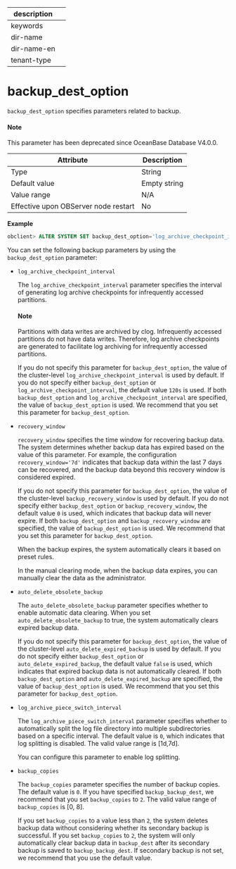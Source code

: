 | description ||
|---|---|
| keywords ||
| dir-name ||
| dir-name-en ||
| tenant-type ||

# backup_dest_option

`backup_dest_option` specifies parameters related to backup.


<main id="notice" type='explain'>
  <h4>Note</h4>
  <p>This parameter has been deprecated since OceanBase Database V4.0.0. </p>
</main>




| Attribute | Description |
|------------------|-------|
| Type | String |
| Default value | Empty string |
| Value range | N/A |
| Effective upon OBServer node restart | No |


**Example**

```sql
obclient> ALTER SYSTEM SET backup_dest_option='log_archive_checkpoint_interval=2m&log_archive_piece_switch_interval=1d&backup_copies=0';
```

You can set the following backup parameters by using the `backup_dest_option` parameter:

* `log_archive_checkpoint_interval`

   The `log_archive_checkpoint_interval` parameter specifies the interval of generating log archive checkpoints for infrequently accessed partitions.

   <main id="notice" type='explain'>
   <h4>Note</h4>
   <p>Partitions with data writes are archived by clog. Infrequently accessed partitions do not have data writes. Therefore, log archive checkpoints are generated to facilitate log archiving for infrequently accessed partitions. </p>
  </main>

   If you do not specify this parameter for `backup_dest_option`, the value of the cluster-level `log_archive_checkpoint_interval` is used by default. If you do not specify either `backup_dest_option` or `log_archive_checkpoint_interval`, the default value `120s` is used. If both `backup_dest_option` and `log_archive_checkpoint_interval` are specified, the value of `backup_dest_option` is used. We recommend that you set this parameter for `backup_dest_option`.

* `recovery_window`

   `recovery_window` specifies the time window for recovering backup data. The system determines whether backup data has expired based on the value of this parameter. For example, the configuration `recovery_window='7d'` indicates that backup data within the last 7 days can be recovered, and the backup data beyond this recovery window is considered expired.

   If you do not specify this parameter for `backup_dest_option`, the value of the cluster-level `backup_recovery_window` is used by default. If you do not specify either `backup_dest_option` or `backup_recovery_window`, the default value `0` is used, which indicates that backup data will never expire. If both `backup_dest_option` and `backup_recovery_window` are specified, the value of `backup_dest_option` is used. We recommend that you set this parameter for `backup_dest_option`.

   When the backup expires, the system automatically clears it based on preset rules.

   In the manual clearing mode, when the backup data expires, you can manually clear the data as the administrator.

* `auto_delete_obsolete_backup`

   The `auto_delete_obsolete_backup` parameter specifies whether to enable automatic data clearing. When you set `auto_delete_obsolete_backup` to true, the system automatically clears expired backup data.

   If you do not specify this parameter for `backup_dest_option`, the value of the cluster-level `auto_delete_expired_backup` is used by default. If you do not specify either `backup_dest_option` or `auto_delete_expired_backup`, the default value `false` is used, which indicates that expired backup data is not automatically cleared. If both `backup_dest_option` and `auto_delete_expired_backup` are specified, the value of `backup_dest_option` is used. We recommend that you set this parameter for `backup_dest_option`.

* `log_archive_piece_switch_interval`

   The `log_archive_piece_switch_interval` parameter specifies whether to automatically split the log file directory into multiple subdirectories based on a specific interval. The default value is `0`, which indicates that log splitting is disabled. The valid value range is [1d,7d].

   You can configure this parameter to enable log splitting.

* `backup_copies`

   The `backup_copies` parameter specifies the number of backup copies. The default value is `0`. If you have specified `backup_backup_dest`, we recommend that you set `backup_copies` to `2`. The valid value range of `backup_copies` is \[0, 8].

   If you set `backup_copies` to a value less than `2`, the system deletes backup data without considering whether its secondary backup is successful. If you set `backup_copies` to `2`, the system will only automatically clear backup data in `backup_dest` after its secondary backup is saved to `backup_backup_dest`. If secondary backup is not set, we recommend that you use the default value.
